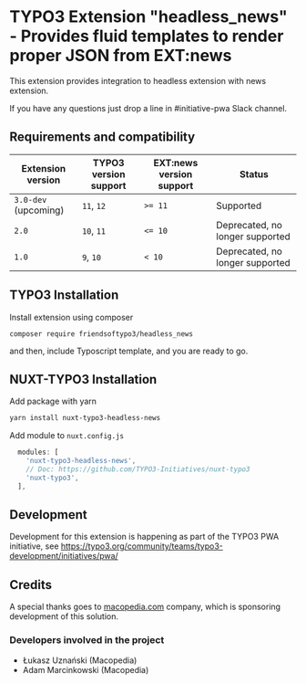 # TYPO3 Extension "headless_news" - Provides fluid templates to render proper JSON from EXT:news
This extension provides integration to headless extension with news extension.

If you have any questions just drop a line in #initiative-pwa Slack channel.

## Requirements and compatibility

| Extension version  	       | TYPO3 version support | EXT:news version support | Status 	                              |
|----------------------------|-----------------------|--------------------------|---------------------------------------|
| `3.0-dev` (upcoming)  	 | `11`, `12` 	          | `>= 11`  	               | Supported	                            |
| `2.0`                      | `10`, `11`	             | `<= 10`	                 | Deprecated, no longer supported       |
| `1.0` 	                    | `9`, `10`	            | `< 10`	                  | Deprecated, no longer supported |

## TYPO3 Installation
Install extension using composer

``composer require friendsoftypo3/headless_news``

and then, include Typoscript template, and you are ready to go.

## NUXT-TYPO3 Installation
Add package with yarn

```bash
yarn install nuxt-typo3-headless-news
```

Add module to `nuxt.config.js`

```js
  modules: [
    'nuxt-typo3-headless-news',
    // Doc: https://github.com/TYPO3-Initiatives/nuxt-typo3
    'nuxt-typo3',
  ],
```

## Development
Development for this extension is happening as part of the TYPO3 PWA initiative, see https://typo3.org/community/teams/typo3-development/initiatives/pwa/

## Credits

A special thanks goes to [macopedia.com](https://macopedia.com) company, which is sponsoring development of this solution.

### Developers involved in the project

- Łukasz Uznański (Macopedia)
- Adam Marcinkowski (Macopedia)
